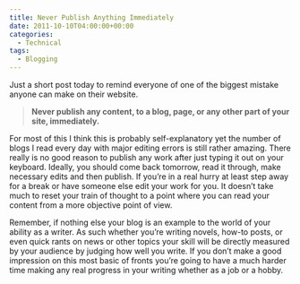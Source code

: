 ```yaml
---
title: Never Publish Anything Immediately
date: 2011-10-10T04:00:00+00:00
categories:
  - Technical
tags:
  - Blogging
---
```


Just a short post today to remind everyone of one of the biggest mistake anyone can make on their website.

> **Never publish any content, to a blog, page, or any other part of your site, immediately.**

For most of this I think this is probably self-explanatory yet the number of blogs I read every day with major editing errors is still rather amazing. There really is no good reason to publish any work after just typing it out on your keyboard. Ideally, you should come back tomorrow, read it through, make necessary edits and then publish. If you’re in a real hurry at least step away for a break or have someone else edit your work for you. It doesn’t take much to reset your train of thought to a point where you can read your content from a more objective point of view.

Remember, if nothing else your blog is an example to the world of your ability as a writer. As such whether you’re writing novels, how-to posts, or even quick rants on news or other topics your skill will be directly measured by your audience by judging how well you write. If you don’t make a good impression on this most basic of fronts you’re going to have a much harder time making any real progress in your writing whether as a job or a hobby.